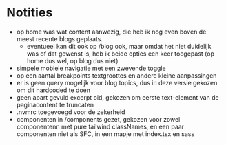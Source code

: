 # Notities

- op home was wat content aanwezig, die heb ik nog even boven de meest recente blogs geplaats.
  - eventueel kan dit ook op /blog ook, maar omdat het niet duidelijk was of dat gewenst is, heb ik beide opties een keer toegepast (op home dus wel, op blog dus niet)
- simpele mobiele navigatie met een zwevende toggle
- op een aantal breakpoints textgroottes en andere kleine aanpassingen
- er is geen query mogelijk voor blog topics, dus in deze versie gekozen om dit hardcoded te doen
- geen apart gevuld excerpt oid, gekozen om eerste text-element van de paginacontent te truncaten
- .nvmrc toegevoegd voor de zekerheid
- componenten in /components gezet, gekozen voor zowel componentenn met pure tailwind classNames, en een paar componenten niet als SFC, in een mapje met index.tsx en sass